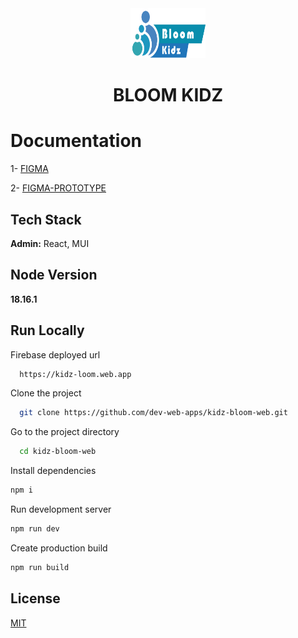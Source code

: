 <div align="center">
<img src="./src/assets/kidzbloom.png" width=120 height=80/>
<h1> BLOOM KIDZ</h1>  
</div>


# Documentation

1- [FIGMA](https://www.figma.com/file/dbPB9V8QAD6SbabBMNXtif/BloomKidz---Landing-Page?type=design&node-id=1-880&mode=design&t=VbQDHBTEfbCzIumW-0)

2- [FIGMA-PROTOTYPE](https://www.figma.com/proto/TcW2XCgxHkH3PKxfcqJOb8/BloomKidz?type=design&node-id=237-175703&t=RmNSLvLazyMS6gxf-0&scaling=scale-down&page-id=131%3A136908&starting-point-node-id=237%3A175703)

## Tech Stack

**Admin:** React, MUI

## Node Version

**18.16.1**

## Run Locally

Firebase deployed url

```bash
  https://kidz-loom.web.app
```

Clone the project

```bash
  git clone https://github.com/dev-web-apps/kidz-bloom-web.git
```

Go to the project directory

```bash
  cd kidz-bloom-web
```

Install dependencies

```bash
npm i
```

Run development server

```bash
npm run dev
```

Create production build

```bash
npm run build
```

## License

[MIT](https://choosealicense.com/licenses/mit/)
